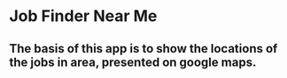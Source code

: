 # Job Finder Near Me


## The basis of this app is to show the locations of the jobs in area, presented on google maps.


